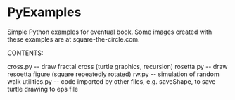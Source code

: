 PyExamples
==========

Simple Python examples for eventual book. Some images created with these examples are at square-the-circle.com.

CONTENTS:

cross.py         -- draw fractal cross (turtle graphics, recursion)
rosetta.py       -- draw resoetta figure (square repeatedly rotated)
rw.py            -- simulation of random walk
utilities.py     -- code imported by other files, e.g. saveShape, to save turtle drawing to eps file
